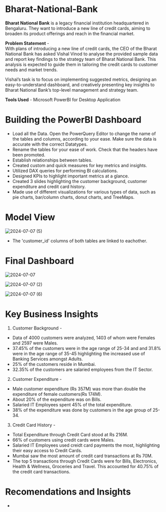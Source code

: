 # Bharat-National-Bank

 **Bharat National Bank** is a legacy financial institution headquartered in Bengaluru. They
 want to introduce a new line of credit cards, aiming to broaden its product
 offerings and reach in the financial market.   

 **Problem Statement** -    
 With plans of introducing a new line of credit cards, the CEO of the Bharat National Bank has asked Vishal Vinod to analyse the provided sample data and
 report key findings to the strategy team of Bharat National Bank. This analysis is
 expected to guide them in tailoring the credit cards to customer needs and
 market trends.   

Vishal’s task is to focus on implementing suggested metrics, designing an easy-to-understand dashboard, and creatively presenting key insights to Bharat National Bank’s top-level management and strategy team.   

**Tools Used** - Microsoft PowerBI for Desktop Application   

# Building the PowerBI Dashboard  

* Load all the Data. Open the PowerQuery Editor to change the name of the tables and columns, according to your ease. Make sure the data is accurate with the correct Datatypes.  
* Rename the tables for your ease of work. Check that the headers have been promoted.   
* Establish relationships between tables.   
* Created custom and quick measures for key metrics and insights.   
* Utilized DAX queries for performing BI calculations.
* Designed KPIs to highlight important metrics at a glance.
* Created 3 slides highlighting the customer background, customer expenditure and credit card history. 
* Made use of different visualizations for various types of data, such as pie charts, bar/column charts, donut charts, and TreeMaps.

# Model View   

  ![2024-07-07 (5)](https://github.com/vishalvinod175/Bharat-National-Bank/assets/164670302/f7675ad0-d064-46ab-91b2-d44875848dd6)

  * The 'customer_id' columns of both tables are linked to eachother.
 
  # Final Dashboard

  ![2024-07-07](https://github.com/vishalvinod175/Bharat-National-Bank/assets/164670302/0f83e889-ff00-46f3-9f9e-fc76dc043c37)

  ![2024-07-07 (2)](https://github.com/vishalvinod175/Bharat-National-Bank/assets/164670302/5396af6a-5908-497a-a6e9-a1295f20a281)

  ![2024-07-07 (6)](https://github.com/vishalvinod175/Bharat-National-Bank/assets/164670302/5f243e53-82e0-40f5-8de3-c0c8877a603a)


# Key Business Insights
1. Customer Background -
* Data of 4000 customers were analyzed, 1403 of whom were Females and 2597 were Males.
* 37.45% of the customers were in the age range of 25-34 and and 31.8% were in the age range of 35-45 highlighting the increased use of Banking Services amongst Adults.
* 25% of the customers reside in Mumbai.
* 32.35% of the customers are salaried employees from the IT Sector.

2. Customer Expenditure -
* Male customer expenditure (Rs 357M) was more than double the expenditure of female customers(Rs 174M).
* About 20% of the expenditure was on Bills.
* Salaried IT Employees spent 45% of the total expenditure.
* 38% of the expenditure was done by customers in the age group of 25-34.

3. Credit Card History -
* Total Expenditure through Credit Card stood at Rs 216M.
* 66% of customers using credit cards were Males.
* Salaried IT Employees used creidt card payments the most, highlighting their easy access to Credit Cards.
* Mumbai saw the most amount of credit card transactions at Rs 70M.
* The top 5 transactions through Credit Cards were for Bills, Electronics, Health & Wellness, Groceries and Travel. This accounted for 40.75% of the credit card transactions.

# Recomendations and Insights   

* 




 



